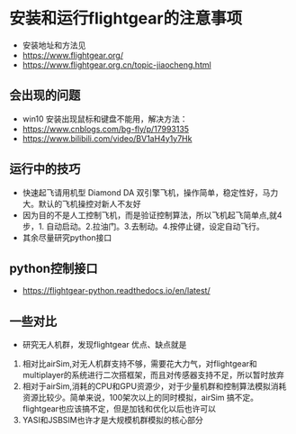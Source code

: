 # 安装和运行flightgear的注意事项
+ 安装地址和方法见
+ https://www.flightgear.org/
+ https://www.flightgear.org.cn/topic-jiaocheng.html

## 会出现的问题
+ win10 安装出现鼠标和键盘不能用，解决方法：
+ https://www.cnblogs.com/bg-fly/p/17993135
+ https://www.bilibili.com/video/BV1aH4y1y7Hk

## 运行中的技巧
+ 快速起飞请用机型 Diamond DA 双引擎飞机，操作简单，稳定性好，马力大。默认的飞机操控对新人不友好
+ 因为目的不是人工控制飞机，而是验证控制算法，所以飞机起飞简单点,就4步，1. 自动启动。2.拉油门。3.去制动。4.按停止键，设定自动飞行。
+ 其余尽量研究python接口

## python控制接口
+ https://flightgear-python.readthedocs.io/en/latest/

## 一些对比
+ 研究无人机群，发现flightgear 优点、缺点就是
1. 相对比airSim,对无人机群支持不够，需要花大力气，对flightgear和multiplayer的系统进行二次搭框架，而且对传感器支持不足，所以暂时放弃
2. 相对于airSim,消耗的CPU和GPU资源少，对于少量机群和控制算法模拟消耗资源比较少。简单来说，100架次以上的同时模拟，airSim 搞不定。flightgear也应该搞不定，但是加钱和优化以后也许可以
3. YASI和JSBSIM也许才是大规模机群模拟的核心部分